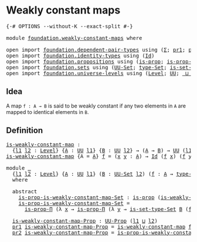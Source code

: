 # Weakly constant maps

<pre class="Agda"><a id="33" class="Symbol">{-#</a> <a id="37" class="Keyword">OPTIONS</a> <a id="45" class="Pragma">--without-K</a> <a id="57" class="Pragma">--exact-split</a> <a id="71" class="Symbol">#-}</a>

<a id="76" class="Keyword">module</a> <a id="83" href="foundation.weakly-constant-maps.html" class="Module">foundation.weakly-constant-maps</a> <a id="115" class="Keyword">where</a>

<a id="122" class="Keyword">open</a> <a id="127" class="Keyword">import</a> <a id="134" href="foundation.dependent-pair-types.html" class="Module">foundation.dependent-pair-types</a> <a id="166" class="Keyword">using</a> <a id="172" class="Symbol">(</a><a id="173" href="foundation-core.dependent-pair-types.html#502" class="Record">Σ</a><a id="174" class="Symbol">;</a> <a id="176" href="foundation-core.dependent-pair-types.html#592" class="Field">pr1</a><a id="179" class="Symbol">;</a> <a id="181" href="foundation-core.dependent-pair-types.html#604" class="Field">pr2</a><a id="184" class="Symbol">;</a> <a id="186" href="foundation-core.dependent-pair-types.html#575" class="InductiveConstructor">pair</a><a id="190" class="Symbol">)</a>
<a id="192" class="Keyword">open</a> <a id="197" class="Keyword">import</a> <a id="204" href="foundation.identity-types.html" class="Module">foundation.identity-types</a> <a id="230" class="Keyword">using</a> <a id="236" class="Symbol">(</a><a id="237" href="foundation-core.identity-types.html#641" class="Datatype">Id</a><a id="239" class="Symbol">)</a>
<a id="241" class="Keyword">open</a> <a id="246" class="Keyword">import</a> <a id="253" href="foundation.propositions.html" class="Module">foundation.propositions</a> <a id="277" class="Keyword">using</a> <a id="283" class="Symbol">(</a><a id="284" href="foundation-core.propositions.html#1295" class="Function">is-prop</a><a id="291" class="Symbol">;</a> <a id="293" href="foundation-core.propositions.html#6147" class="Function">is-prop-Π</a><a id="302" class="Symbol">;</a> <a id="304" href="foundation-core.propositions.html#1380" class="Function">UU-Prop</a><a id="311" class="Symbol">)</a>
<a id="313" class="Keyword">open</a> <a id="318" class="Keyword">import</a> <a id="325" href="foundation.sets.html" class="Module">foundation.sets</a> <a id="341" class="Keyword">using</a> <a id="347" class="Symbol">(</a><a id="348" href="foundation-core.sets.html#1177" class="Function">UU-Set</a><a id="354" class="Symbol">;</a> <a id="356" href="foundation-core.sets.html#1291" class="Function">type-Set</a><a id="364" class="Symbol">;</a> <a id="366" href="foundation-core.sets.html#1342" class="Function">is-set-type-Set</a><a id="381" class="Symbol">)</a>
<a id="383" class="Keyword">open</a> <a id="388" class="Keyword">import</a> <a id="395" href="foundation.universe-levels.html" class="Module">foundation.universe-levels</a> <a id="422" class="Keyword">using</a> <a id="428" class="Symbol">(</a><a id="429" href="Agda.Primitive.html#597" class="Postulate">Level</a><a id="434" class="Symbol">;</a> <a id="436" href="foundation-core.universe-levels.html#222" class="Primitive">UU</a><a id="438" class="Symbol">;</a> <a id="440" href="Agda.Primitive.html#810" class="Primitive Operator">_⊔_</a><a id="443" class="Symbol">)</a>
</pre>
## Idea

A map `f : A → B` is said to be weakly constant if any two elements in `A` are mapped to identical elements in `B`.

## Definition

<pre class="Agda"><a id="is-weakly-constant-map"></a><a id="599" href="foundation.weakly-constant-maps.html#599" class="Function">is-weakly-constant-map</a> <a id="622" class="Symbol">:</a>
  <a id="626" class="Symbol">{</a><a id="627" href="foundation.weakly-constant-maps.html#627" class="Bound">l1</a> <a id="630" href="foundation.weakly-constant-maps.html#630" class="Bound">l2</a> <a id="633" class="Symbol">:</a> <a id="635" href="Agda.Primitive.html#597" class="Postulate">Level</a><a id="640" class="Symbol">}</a> <a id="642" class="Symbol">{</a><a id="643" href="foundation.weakly-constant-maps.html#643" class="Bound">A</a> <a id="645" class="Symbol">:</a> <a id="647" href="foundation-core.universe-levels.html#222" class="Primitive">UU</a> <a id="650" href="foundation.weakly-constant-maps.html#627" class="Bound">l1</a><a id="652" class="Symbol">}</a> <a id="654" class="Symbol">{</a><a id="655" href="foundation.weakly-constant-maps.html#655" class="Bound">B</a> <a id="657" class="Symbol">:</a> <a id="659" href="foundation-core.universe-levels.html#222" class="Primitive">UU</a> <a id="662" href="foundation.weakly-constant-maps.html#630" class="Bound">l2</a><a id="664" class="Symbol">}</a> <a id="666" class="Symbol">→</a> <a id="668" class="Symbol">(</a><a id="669" href="foundation.weakly-constant-maps.html#643" class="Bound">A</a> <a id="671" class="Symbol">→</a> <a id="673" href="foundation.weakly-constant-maps.html#655" class="Bound">B</a><a id="674" class="Symbol">)</a> <a id="676" class="Symbol">→</a> <a id="678" href="foundation-core.universe-levels.html#222" class="Primitive">UU</a> <a id="681" class="Symbol">(</a><a id="682" href="foundation.weakly-constant-maps.html#627" class="Bound">l1</a> <a id="685" href="Agda.Primitive.html#810" class="Primitive Operator">⊔</a> <a id="687" href="foundation.weakly-constant-maps.html#630" class="Bound">l2</a><a id="689" class="Symbol">)</a>
<a id="691" href="foundation.weakly-constant-maps.html#599" class="Function">is-weakly-constant-map</a> <a id="714" class="Symbol">{</a><a id="715" class="Argument">A</a> <a id="717" class="Symbol">=</a> <a id="719" href="foundation.weakly-constant-maps.html#719" class="Bound">A</a><a id="720" class="Symbol">}</a> <a id="722" href="foundation.weakly-constant-maps.html#722" class="Bound">f</a> <a id="724" class="Symbol">=</a> <a id="726" class="Symbol">(</a><a id="727" href="foundation.weakly-constant-maps.html#727" class="Bound">x</a> <a id="729" href="foundation.weakly-constant-maps.html#729" class="Bound">y</a> <a id="731" class="Symbol">:</a> <a id="733" href="foundation.weakly-constant-maps.html#719" class="Bound">A</a><a id="734" class="Symbol">)</a> <a id="736" class="Symbol">→</a> <a id="738" href="foundation-core.identity-types.html#641" class="Datatype">Id</a> <a id="741" class="Symbol">(</a><a id="742" href="foundation.weakly-constant-maps.html#722" class="Bound">f</a> <a id="744" href="foundation.weakly-constant-maps.html#727" class="Bound">x</a><a id="745" class="Symbol">)</a> <a id="747" class="Symbol">(</a><a id="748" href="foundation.weakly-constant-maps.html#722" class="Bound">f</a> <a id="750" href="foundation.weakly-constant-maps.html#729" class="Bound">y</a><a id="751" class="Symbol">)</a>

<a id="754" class="Keyword">module</a> <a id="761" href="foundation.weakly-constant-maps.html#761" class="Module">_</a>
  <a id="765" class="Symbol">{</a><a id="766" href="foundation.weakly-constant-maps.html#766" class="Bound">l1</a> <a id="769" href="foundation.weakly-constant-maps.html#769" class="Bound">l2</a> <a id="772" class="Symbol">:</a> <a id="774" href="Agda.Primitive.html#597" class="Postulate">Level</a><a id="779" class="Symbol">}</a> <a id="781" class="Symbol">{</a><a id="782" href="foundation.weakly-constant-maps.html#782" class="Bound">A</a> <a id="784" class="Symbol">:</a> <a id="786" href="foundation-core.universe-levels.html#222" class="Primitive">UU</a> <a id="789" href="foundation.weakly-constant-maps.html#766" class="Bound">l1</a><a id="791" class="Symbol">}</a> <a id="793" class="Symbol">(</a><a id="794" href="foundation.weakly-constant-maps.html#794" class="Bound">B</a> <a id="796" class="Symbol">:</a> <a id="798" href="foundation-core.sets.html#1177" class="Function">UU-Set</a> <a id="805" href="foundation.weakly-constant-maps.html#769" class="Bound">l2</a><a id="807" class="Symbol">)</a> <a id="809" class="Symbol">(</a><a id="810" href="foundation.weakly-constant-maps.html#810" class="Bound">f</a> <a id="812" class="Symbol">:</a> <a id="814" href="foundation.weakly-constant-maps.html#782" class="Bound">A</a> <a id="816" class="Symbol">→</a> <a id="818" href="foundation-core.sets.html#1291" class="Function">type-Set</a> <a id="827" href="foundation.weakly-constant-maps.html#794" class="Bound">B</a><a id="828" class="Symbol">)</a>
  <a id="832" class="Keyword">where</a>
  
  <a id="843" class="Keyword">abstract</a>
    <a id="856" href="foundation.weakly-constant-maps.html#856" class="Function">is-prop-is-weakly-constant-map-Set</a> <a id="891" class="Symbol">:</a> <a id="893" href="foundation-core.propositions.html#1295" class="Function">is-prop</a> <a id="901" class="Symbol">(</a><a id="902" href="foundation.weakly-constant-maps.html#599" class="Function">is-weakly-constant-map</a> <a id="925" href="foundation.weakly-constant-maps.html#810" class="Bound">f</a><a id="926" class="Symbol">)</a>
    <a id="932" href="foundation.weakly-constant-maps.html#856" class="Function">is-prop-is-weakly-constant-map-Set</a> <a id="967" class="Symbol">=</a>
      <a id="975" href="foundation-core.propositions.html#6147" class="Function">is-prop-Π</a> <a id="985" class="Symbol">(λ</a> <a id="988" href="foundation.weakly-constant-maps.html#988" class="Bound">x</a> <a id="990" class="Symbol">→</a> <a id="992" href="foundation-core.propositions.html#6147" class="Function">is-prop-Π</a> <a id="1002" class="Symbol">(λ</a> <a id="1005" href="foundation.weakly-constant-maps.html#1005" class="Bound">y</a> <a id="1007" class="Symbol">→</a> <a id="1009" href="foundation-core.sets.html#1342" class="Function">is-set-type-Set</a> <a id="1025" href="foundation.weakly-constant-maps.html#794" class="Bound">B</a> <a id="1027" class="Symbol">(</a><a id="1028" href="foundation.weakly-constant-maps.html#810" class="Bound">f</a> <a id="1030" href="foundation.weakly-constant-maps.html#988" class="Bound">x</a><a id="1031" class="Symbol">)</a> <a id="1033" class="Symbol">(</a><a id="1034" href="foundation.weakly-constant-maps.html#810" class="Bound">f</a> <a id="1036" href="foundation.weakly-constant-maps.html#1005" class="Bound">y</a><a id="1037" class="Symbol">)))</a>
  
  <a id="1046" href="foundation.weakly-constant-maps.html#1046" class="Function">is-weakly-constant-map-Prop</a> <a id="1074" class="Symbol">:</a> <a id="1076" href="foundation-core.propositions.html#1380" class="Function">UU-Prop</a> <a id="1084" class="Symbol">(</a><a id="1085" href="foundation.weakly-constant-maps.html#766" class="Bound">l1</a> <a id="1088" href="Agda.Primitive.html#810" class="Primitive Operator">⊔</a> <a id="1090" href="foundation.weakly-constant-maps.html#769" class="Bound">l2</a><a id="1092" class="Symbol">)</a>
  <a id="1096" href="foundation-core.dependent-pair-types.html#592" class="Field">pr1</a> <a id="1100" href="foundation.weakly-constant-maps.html#1046" class="Function">is-weakly-constant-map-Prop</a> <a id="1128" class="Symbol">=</a> <a id="1130" href="foundation.weakly-constant-maps.html#599" class="Function">is-weakly-constant-map</a> <a id="1153" href="foundation.weakly-constant-maps.html#810" class="Bound">f</a>
  <a id="1157" href="foundation-core.dependent-pair-types.html#604" class="Field">pr2</a> <a id="1161" href="foundation.weakly-constant-maps.html#1046" class="Function">is-weakly-constant-map-Prop</a> <a id="1189" class="Symbol">=</a> <a id="1191" href="foundation.weakly-constant-maps.html#856" class="Function">is-prop-is-weakly-constant-map-Set</a>
</pre>